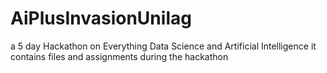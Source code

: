 # AiPlusInvasionUnilag
a 5 day Hackathon on Everything Data Science and Artificial Intelligence
it contains files and assignments during the hackathon
